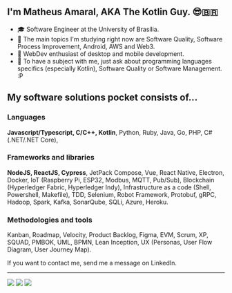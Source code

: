## I'm Matheus Amaral, AKA The Kotlin Guy. 😎🇧🇷<br>

- 🎓 Software Engineer at the University of Brasília.
- 🌱 The main topics I'm studying right now are Software Quality, Software Process Improvement, Android, AWS and Web3.
- 👯 WebDev enthusiast of desktop and mobile development.
- 💬 To have a subject with me, just ask about programming languages specifics (especially Kotlin), Software Quality or Software Management. :P


## My software solutions pocket consists of...<br>

### Languages

__Javascript/Typescript, C/C++, Kotlin__, Python, Ruby, Java, Go,  PHP, C# (.NET/.NET Core),

### Frameworks and libraries

__NodeJS, ReactJS, Cypress__, JetPack Compose, Vue, React Native, Electron, Docker, IoT (Raspberry Pi, ESP32, Modbus, MQTT, Pub/Sub), Blockchain (Hyperledger Fabric, Hyperledger Indy), Infrastructure as a code (Shell, Powershell, Makefile), TDD, Selenium, Robot Framework, Protobuf, gRPC, Hadoop, Spark, Kafka, SonarQube, SQLi, Azure, Heroku.

### Methodologies and tools

Kanban, Roadmap, Velocity, Product Backlog, Figma, EVM, Scrum, XP, SQUAD, PMBOK, UML, BPMN, Lean Inception, UX (Personas, User Flow Diagram, User Journey Map).

If you want to contact me, send me a message on LinkedIn.  

---
[<img src="https://img.shields.io/badge/linkedin-%230077B5.svg?&style=for-the-badge&logo=linkedin&logoColor=white" />](https://www.linkedin.com/in/matheusamaralm/)
[<img src="https://img.shields.io/badge/Codeforces-445f9d?style=for-the-badge&logo=Codeforces&logoColor=white" />](https://codeforces.com/profile/macacod)
[<img src="https://img.shields.io/badge/VJudge-757575?style=for-the-badge&logo=Codeforces&logoColor=white" />](https://vjudge.net/user/macacod)
<!--

## Olá! Eu sou Matheus Amaral. 😎🇧🇷

### Eu sou estudante de Engenharia de Software na Universidade de Brasília.<br> Bem-vindo ao meu GitHub!

### [🇺🇸 English version](https://github.com/Matheus-AM) (Work in progress...)

### 🌱 Estou aprendendo sobre...
- Blockchain
- SSI
- Web Security
- Criptografia

### 👯 Eu adoraria colaborar com as comunidades e ecossistemas...
- Kotlin
- Android Developers
- Hyperledger
- VS Code
  
### 🎯 Gostaria de aprender mais sobre...
- Gradle
- Android
- Gestão Humanizada
- Visão Estratégica
- Felicidade Corporativa
  
### 🤔 Eu gostaria de ajuda com...
Gerenciamento de Configuração de Software (CI/CD, YAML, Kubernets, Empacotamento)
Desenho de Software (Arquitetura de Software e Ferramentas de suporte ao ciclo de vida do software)

### 💬 Me pergunte sobre...
O que quiser! Adoraria falar sobre as peculiaridades de cada linguaguem de programação, framework, ou ferramenta de gestão de software.

### 📎 Já estudei e/ou trabalhei com as tecnologias...
Tanto faz! Já perdi o medo de novas tecnologias, mas aqui estão algumas: C, C++, Python, Ruby, Kotlin, Java, Go, Javascript/Typescript, PHP, C# (.NET/.NET Core), NodeJS, Vue, React, React Native, Electron, Docker, IoT (Raspberry Pi, ESP32, Modbus, MQTT, Pub/Sub), Blockchain (Hyperledger Fabric, Hyperledger Indy), Código como Infraestrura (Shell, Powershell, Makefile), TDD, Arquitetura de Microserviços, Protobuf, gRPC, Hadoop, Spark, Kafka, SonarQube, SQLi, MATLAB, VHDL, Azure, Heroku.
### 🤝 Já estudei e/ou trabalhei com as ferramentas...
Kanban, Roadmap, Velocity, Product Backlog, Figma, EVM, Scrum, XP, SQUAD, PMBOK, Diagramas UML (Classe, Pacotes, Entidade-Relacionamento, Lógico de Dados, Casos de Uso, Componentes, Sequência), BPMN.
### 👀 Curiosidade: 
Eu fiz e uso um template de C++ para deixá-lo com a sintaxe parecida com o Kotlin. A linguagem roxinha é a melhor 💜.


---
[<img src="https://img.shields.io/badge/linkedin-%230077B5.svg?&style=for-the-badge&logo=linkedin&logoColor=white" />](https://www.linkedin.com/in/matheusamaralm/)
[<img src="https://img.shields.io/badge/Codeforces-445f9d?style=for-the-badge&logo=Codeforces&logoColor=white" />](https://codeforces.com/profile/macacod)
[<img src="https://img.shields.io/badge/VJudge-757575?style=for-the-badge&logo=Codeforces&logoColor=white" />](https://vjudge.net/user/macacod)

<!--
**Matheus-AM/Matheus-AM** is a ✨ _special_ ✨ repository because its `README.md` (this file) appears on your GitHub profile.


### I'm Matheus Amaral, Software Engineering student at the University of Brasília.<br> Welcome to my GitHub! (en-US)
- 🔭 I’m currently working on ...
- 🌱 I’m currently learning ...
- 👯 I’m looking to collaborate on ...
- 🤔 I’m looking for help with ...
- 💬 Ask me about ...
- 📫 How to reach me: ...
- 😄 Pronouns: ...
- ⚡ Fun fact: ...



Here are some ideas to get you started:

-->
